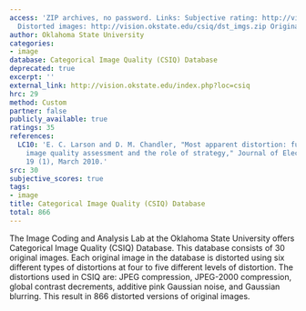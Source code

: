 ```yaml
---
access: 'ZIP archives, no password. Links: Subjective rating: http://vision.okstate.edu/csiq/csiq.beta.xlsx
  Distorted images: http://vision.okstate.edu/csiq/dst_imgs.zip Original images: http://vision.okstate.edu/csiq/src_imgs.zip'
author: Oklahoma State University
categories:
- image
database: Categorical Image Quality (CSIQ) Database
deprecated: true
excerpt: ''
external_link: http://vision.okstate.edu/index.php?loc=csiq
hrc: 29
method: Custom
partner: false
publicly_available: true
ratings: 35
references:
  LC10: 'E. C. Larson and D. M. Chandler, "Most apparent distortion: full-reference
    image quality assessment and the role of strategy," Journal of Electronic Imaging,
    19 (1), March 2010.'
src: 30
subjective_scores: true
tags:
- image
title: Categorical Image Quality (CSIQ) Database
total: 866
---
```


The Image Coding and Analysis Lab at the Oklahoma State University offers Categorical Image Quality (CSIQ) Database. This database consists of 30 original images. Each original image in the database is distorted using six different types of distortions at four to five different levels of distortion. The distortions used in CSIQ are: JPEG compression, JPEG-2000 compression, global contrast decrements, additive pink Gaussian noise, and Gaussian blurring. This result in 866 distorted versions of original images.